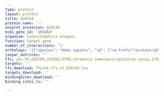 ```yaml
---
type: protein
layout: protein
title: Q20144
protein_name: '-'
uniprot_accession: Q20144
ncbi_gene_id: '185454'
organism: Caenorhabditis elegans
function: target gene
number_of_interactions: '1'
orthologs: '[{"species": "Homo sapiens", "id": ["<a href=\"/protein/q5t4d3\">Q5T4D3</a>"]}, {"species": "Mus musculus", "id": ["<a href=\"/protein/q8bg19\">Q8BG19</a>"]}, {"species": "Rattus norvegicus", "id": ["A0A0G2K726"]}, {"species": "Drosophila melanogaster", "id": ["<a href=\"/protein/q9vf81\">Q9VF81</a>"]}, {"species": "Danio rerio", "id": ["B0S6W0"]}]'
jaspar_matrices: ''
tfs: unc-55,G5ECR9,192082,GTRD,chromatin immunoprecipitation assay,27924024%5Buid%5D,No
targets: ''
tfs_download: TFLink_tfs_of_Q20144.tsv
targets_download: ''
bindingSites_download: ''
binding_sites_ls: ''

---
```

